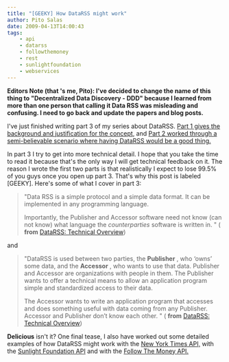 ```yaml
---
title: "[GEEKY] How DataRSS might work"
author: Pito Salas
date: 2009-04-13T14:00:43
tags:
    - api
    - datarss
    - followthemoney
    - rest
    - sunlightfoundation
    - webservices
---
```




**Editors Note (that 's me, Pito): I've decided to change the name of this
thing to "Decentralized Data Discovery - DDD" because I learned from more than
one person that calling it Data RSS was misleading and confusing. I need to go
back and update the papers and blog posts.**

I've just finished writing part 3 of my series about DataRSS. [Part 1 gives
the background and justification for the
concept](<http://www.scribd.com/doc/12866121/Data-Rss>), and [Part 2 worked
through a semi-believable scenario where having DataRSS would be a good
thing.](<http://www.scribd.com/doc/13583957/DataRSS-Case-Study>)

In part 3 I try to get into more technical detail. I hope that you take the
time to read it because that's the only way I will get technical feedback on
it. The reason I wrote the first two parts is that realistically I expect to
lose 99.5% of you guys once you open up part 3. That's why this post is
labeled [GEEKY]. Here's some of what I cover in part 3:

> "Data RSS is a simple protocol and a simple data format. It can be
> implemented in any programming language.
>
> Importantly, the Publisher and Accessor software need not know (can not
> know) what language the _counterparties_ software is written in. " (
> **from** [DataRSS: Technical
> Overview](<http://www.scribd.com/doc/14136777/DataRss-Tech-Overview>))

and

> "DataRSS is used between two parties, the **Publisher** , who ‘owns’ some
> data, and the **Accessor** , who wants to use that data. Publisher and
> Accessor are organizations with people in them. The Publisher wants to offer
> a technical means to allow an application program simple and standardized
> access to their data.
>
> The Accessor wants to write an application program that accesses and does
> something useful with data coming from any Publisher. Accessor and Publisher
> don’t know each other. " ( **from** [DataRSS: Technical
> Overview](<http://www.scribd.com/doc/14136777/DataRss-Tech-Overview>))

**Delicious** isn't it? One final tease, I also have worked out some detailed
examples of how DataRSS might work with the [New York Times
API,](<http://open.blogs.nytimes.com/>) with the [Sunlight Foundation
API](<http://www.sunlightfoundation.com/>) and with the [Follow The Money API.
](<http://www.followthemoney.org/>)


